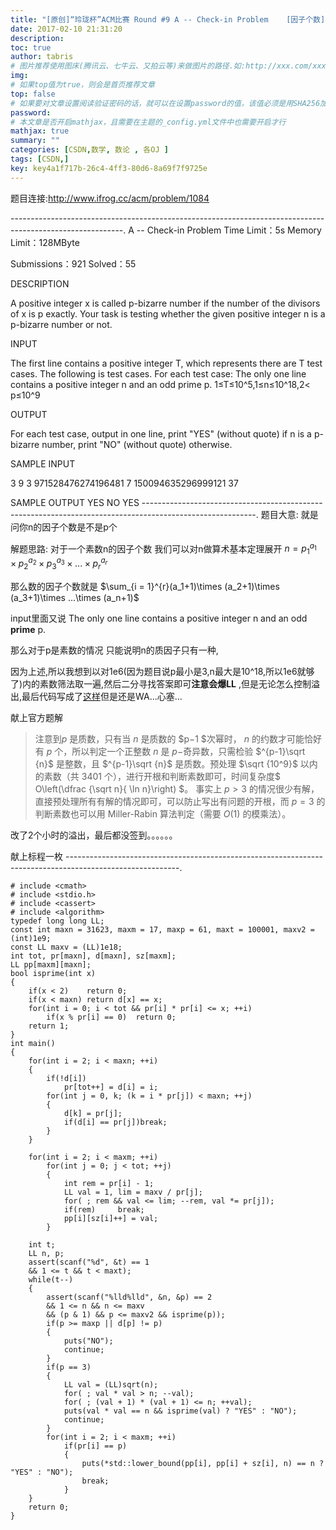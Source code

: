```yaml
---
title: "[原创]“玲珑杯”ACM比赛 Round #9 A -- Check-in Problem    [因子个数]【数论】"
date: 2017-02-10 21:31:20
description:
toc: true
author: tabris
# 图片推荐使用图床(腾讯云、七牛云、又拍云等)来做图片的路径.如:http://xxx.com/xxx.jpg
img:
# 如果top值为true，则会是首页推荐文章
top: false
# 如果要对文章设置阅读验证密码的话，就可以在设置password的值，该值必须是用SHA256加密后的密码，防止被他人识破
password:
# 本文章是否开启mathjax，且需要在主题的_config.yml文件中也需要开启才行
mathjax: true
summary: ""
categories: [CSDN,数学, 数论 , 各OJ ]
tags: [CSDN,]
key: key4a1f717b-26c4-4ff3-80d6-8a69f7f9725e
---
```


题目连接:http://www.ifrog.cc/acm/problem/1084

----------------------------------------------------------------------------------------------------------.
A -- Check-in Problem
Time Limit：5s Memory Limit：128MByte

Submissions：921 Solved：55

DESCRIPTION

A positive integer x is called p-bizarre number if the number of the divisors of x is p exactly.
Your task is testing whether the given positive integer n is a p-bizarre number or not.

INPUT

The first line contains a positive integer T, which represents there are T test cases.
The following is test cases. For each test case:
The only one line contains a positive integer n and an odd prime p.
1≤T≤10^5,1≤n≤10^18,2< p≤10^9

OUTPUT

For each test case, output in one line, print "YES" (without quote) if n is a p-bizarre number, print "NO" (without quote) otherwise.

SAMPLE INPUT

3
9 3
971528476274196481 7
150094635296999121 37

SAMPLE OUTPUT
YES
NO
YES
----------------------------------------------------------------------------------------------------------.
题目大意:
就是问你n的因子个数是不是p个


解题思路:
对于一个素数n的因子个数 我们可以对n做算术基本定理展开
$n = p_1^{a_1}\times p_2^{a_2}\times p_3^{a_3}\times ...\times p_r^{a_r}$

那么数的因子个数就是 $\sum_{i = 1}^{r}(a_1+1)\times (a_2+1)\times (a_3+1)\times ...\times (a_n+1)$

input里面又说
The only one line contains a positive integer n and an odd **prime** p.

那么对于p是素数的情况 只能说明n的质因子只有一种,


因为上述,所以我想到以对1e6(因为题目说p最小是3,n最大是10^18,所以1e6就够了)内的素数筛法取一遍,然后二分寻找答案即可**注意会爆LL**  ,但是无论怎么控制溢出,最后代码写成了[这样](http://paste.ubuntu.com/23966952/)但是还是WA...心塞...

献上官方题解
>注意到$p$ 是质数，只有当 $n$ 是质数的 $p−1 $次幂时， $n$ 的约数才可能恰好有 $p$ 个，所以判定一个正整数 $n$ 是 $p-$奇异数，只需检验 $^{p-1}\sqrt {n}$ 是整数，且 $^{p-1}\sqrt {n}$ 是质数。预处理 $\sqrt {10^9}$ 以内的素数（共 $3401$ 个），进行开根和判断素数即可，时间复杂度$ O\left(\dfrac {\sqrt n}{ \ln⁡ n}\right) $。
事实上 $p>3$ 的情况很少有解，直接预处理所有有解的情况即可，可以防止写出有问题的开根，而 $p=3$ 的判断素数也可以用 Miller-Rabin 算法判定（需要 $O(1)$ 的模乘法）。

改了2个小时的溢出，最后都没签到。。。。。。

献上标程一枚
----------------------------------------------------------------------------------------------------------.
```
# include <cmath>
# include <stdio.h>
# include <cassert>
# include <algorithm>
typedef long long LL;
const int maxn = 31623, maxm = 17, maxp = 61, maxt = 100001, maxv2 = (int)1e9;
const LL maxv = (LL)1e18;
int tot, pr[maxn], d[maxn], sz[maxm];
LL pp[maxm][maxn];
bool isprime(int x)
{
	if(x < 2)    return 0;
	if(x < maxn) return d[x] == x;
	for(int i = 0; i < tot && pr[i] * pr[i] <= x; ++i)
		if(x % pr[i] == 0)	return 0;
	return 1;
}
int main()
{
	for(int i = 2; i < maxn; ++i)
	{
		if(!d[i])
			pr[tot++] = d[i] = i;
		for(int j = 0, k; (k = i * pr[j]) < maxn; ++j)
		{
			d[k] = pr[j];
			if(d[i] == pr[j])break;
		}
	}

	for(int i = 2; i < maxm; ++i)
		for(int j = 0; j < tot; ++j)
		{
			int rem = pr[i] - 1;
			LL val = 1, lim = maxv / pr[j];
			for( ; rem && val <= lim; --rem, val *= pr[j]);
			if(rem)   	break;
			pp[i][sz[i]++] = val;
		}

	int t;
	LL n, p;
	assert(scanf("%d", &t) == 1
	&& 1 <= t && t < maxt);
	while(t--)
	{
		assert(scanf("%lld%lld", &n, &p) == 2
		&& 1 <= n && n <= maxv
		&& (p & 1) && p <= maxv2 && isprime(p));
		if(p >= maxp || d[p] != p)
		{
			puts("NO");
			continue;
		}
		if(p == 3)
		{
			LL val = (LL)sqrt(n);
			for( ; val * val > n; --val);
			for( ; (val + 1) * (val + 1) <= n; ++val);
			puts(val * val == n && isprime(val) ? "YES" : "NO");
			continue;
		}
		for(int i = 2; i < maxm; ++i)
			if(pr[i] == p)
			{
				puts(*std::lower_bound(pp[i], pp[i] + sz[i], n) == n ? "YES" : "NO");
				break;
			}
	}
	return 0;
}

```